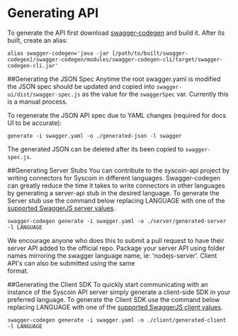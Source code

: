 # Generating API

To generate the API first download [swagger-codegen](https://github.com/swagger-api/swagger-codegen) and build it. After its built, create an alias:

```
alias swagger-codegen='java -jar [/path/to/built/swagger-codegen]/swagger-codegen/modules/swagger-codegen-cli/target/swagger-codegen-cli.jar'
```

##Generating the JSON Spec 
Anytime the root swagger.yaml is modified the JSON spec should be updated and copied into 
`swagger-ui/dist/swagger-spec.js` as the value for the `swaggerSpec` var. Currently this is a manual process.

To regenerate the JSON API spec due to YAML changes (required for docs UI to be accurate): 

```
generate -i swagger.yaml -o ./generated-json -l swagger
```
 
The generated JSON can be deleted after its been copied to `swagger-spec.js`.

##Generating Server Stubs
You can contribute to the syscoin-api project by writing connectors for Syscoin in different languages.
Swagger-codegen can greatly reduce the time it takes to write connectors in other languages by generating a server-api stub 
in the desired language. To generate the Server stub use the command below replacing LANGUAGE with one of the [supported SwaggerJS server values](https://github.com/swagger-api/swagger-codegen/wiki/Server-stub-generator-HOWTO).

```
swagger-codegen generate -i swagger.yaml -o ./server/generated-server -l LANGUAGE
```

We encourage anyone who does this to submit a pull request to have their server API added to the official repo. 
Package your server API using folder names mirroring the swagger language name, ie: 'nodejs-server'. Client API's can also be submitted using the same \
 format.

##Generating the Client SDK
To quickly start communicating with an instance of the Syscoin API server simply generate a client-side SDK 
in your preferred language. To generate the Client SDK use the command below replacing LANGUAGE with one of 
the [supported SwaggerJS client values](https://generator.swagger.io/#!/clients/clientOptions).

```
swagger-codegen generate -i swagger.yaml -o ./client/generated-client -l LANGUAGE
```
